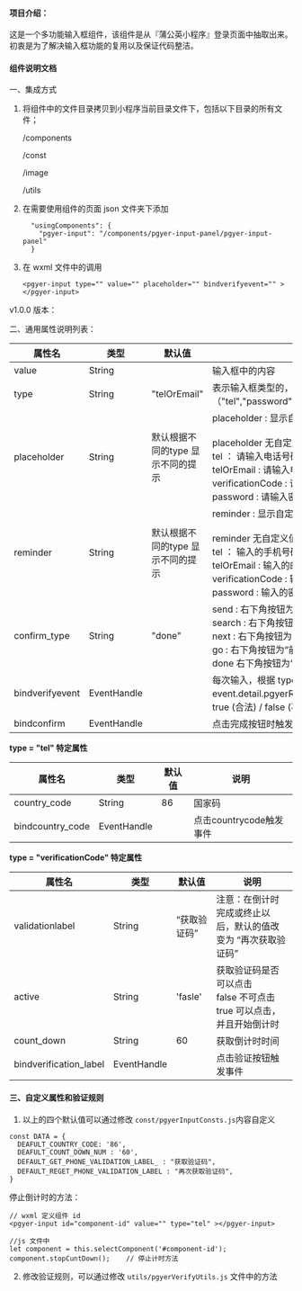 #### 项目介绍：
这是一个多功能输入框组件，该组件是从『蒲公英小程序』登录页面中抽取出来。<br>
初衷是为了解决输入框功能的复用以及保证代码整洁。

#### 组件说明文档
一、集成方式

1. 将组件中的文件目录拷贝到小程序当前目录文件下，包括以下目录的所有文件；

   /components

   /const

   /image

   /utils

2. 在需要使用组件的页面 json 文件夹下添加

   ```
     "usingComponents": {
       "pgyer-input": "/components/pgyer-input-panel/pgyer-input-panel"
     }
   ```

3. 在 wxml 文件中的调用

   ```
   <pgyer-input type="" value="" placeholder="" bindverifyevent="" ></pgyer-input>
   ```

 v1.0.0 版本：

二、通用属性说明列表：

| 属性名             | 类型          | 默认值                 | 说明                                       |
| --------------- | ----------- | ------------------- | ---------------------------------------- |
| value           | String      |                     | 输入框中的内容                                  |
| type            | String      | "telOrEmail"        | 表示输入框类型的，目前有四个类型（"tel","password","verificationCode",telOrEmail） |
| placeholder     | String      | 默认根据不同的type 显示不同的提示 | placeholder : 显示自定义值<br><br>placeholder 无自定义值通过类型分别显示默认值<br>tel ： 请输入电话号码 <br>telOrEmail : 请输入电话号码或者邮箱<br>verificationCode : 请输入验证码<br>password : 请输入密码 |
| reminder        | String      | 默认根据不同的type 显示不同的提示 | reminder : 显示自定义值<br><br>reminder 无自定义值通过类型分别显示默认值<br>tel ： 输入的手机号码有误 <br>telOrEmail : 输入的邮箱或者手机号码有误<br>verificationCode : 输入的验证码有误<br>password : 输入的密码有误 |
| confirm_type    | String      | "done"              | send : 右下角按钮为“发送”<br> search : 右下角按钮为“搜索”<br>next : 右下角按钮为“下一个”<br>go : 右下角按钮为“前往”<br>done  右下角按钮为“完成” |
| bindverifyevent | EventHandle |                     | 每次输入，根据 type 类型返回验证结果触发<br>event.detail.pgyerResult = "true"/"false" ： 返回 true (合法) / false (不合法) |
| bindconfirm     | EventHandle |                     | 点击完成按钮时触发，event.detail = {value: value}  |

**type = "tel" 特定属性**

| 属性名              | 类型          | 默认值  | 说明                |
| ---------------- | ----------- | ---- | ----------------- |
| country_code     | String      | 86   | 国家码               |
| bindcountry_code | EventHandle |      | 点击countrycode触发事件 |

**type = "verificationCode" 特定属性**

| 属性名                    | 类型          | 默认值     | 说明                                       |
| ---------------------- | ----------- | ------- | ---------------------------------------- |
| validationlabel        | String      | “获取验证码” | 注意：在倒计时完成或终止以后，默认的值改变为 “再次获取验证码”         |
| active                 | String      | 'fasle' | 获取验证码是否可以点击<br>false 不可点击<br>true 可以点击，并且开始倒计时 |
| count_down             | String      | 60      | 获取倒计时时间                                  |
| bindverification_label | EventHandle |         | 点击验证按钮触发事件                               |

#### 三、自定义属性和验证规则

1. 以上的四个默认值可以通过修改 `const/pgyerInputConsts.js`内容自定义

```
const DATA = {
  DEAFULT_COUNTRY_CODE: '86',
  DEAFULT_COUNT_DOWN_NUM : '60',
  DEFAULT_GET_PHONE_VALIDATION_LABEL_ : "获取验证码",
  DEFAULT_REGET_PHONE_VALIDATION_LABEL : "再次获取验证码",
}
```

停止倒计时的方法：

```
// wxml 定义组件 id
<pgyer-input id="component-id" value="" type="tel" ></pgyer-input>

//js 文件中
let component = this.selectComponent('#component-id');
component.stopCuntDown();    // 停止计时方法

```

2. 修改验证规则，可以通过修改 `utils/pgyerVerifyUtils.js` 文件中的方法
